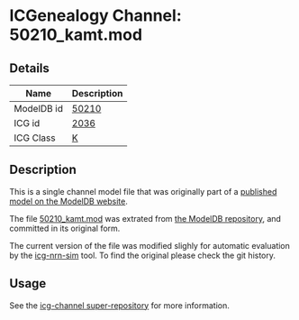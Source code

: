# ICGenealogy Channel: 50210\_kamt.mod

## Details

Name | Description
---- | -----------
ModelDB id | [50210](http://senselab.med.yale.edu/ModelDB/ShowModel.cshtml?model=50210)
ICG id | [2036](http://icg.neurotheory.ox.ac.uk/channels/1/2036)
ICG Class | [K](http://icg.neurotheory.ox.ac.uk/channels/1)

## Description

This is a single channel model file that was originally part of a [published model on the ModelDB website](http://senselab.med.yale.edu/mModelDB/ShowModel.cshtml?model=50210).


The file [50210\_kamt.mod](50210_kamt.mod) was extrated from [the ModelDB repository](http://senselab.med.yale.edu/ModelDB/ShowModel.cshtml?model=50210), and committed in its original form.

The current version of the file was modified slighly for automatic evaluation by the [icg-nrn-sim](https://github.com/icgenealogy/icg-nrn-sim) tool. To find the original please check the git history.


## Usage

See the [icg-channel super-repository](https://github.com/icgenealogy/icg-channels) for more information.